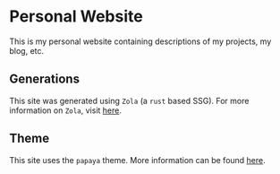 # Personal Website
This is my personal website containing descriptions of my projects, my blog, etc.

## Generations
This site was generated using `Zola` (a `rust` based SSG).
For more information on `Zola`, visit [here](https://www.getzola.org/).

## Theme
This site uses the `papaya` theme.
More information can be found [here](https://www.getzola.org/themes/papaya/).
